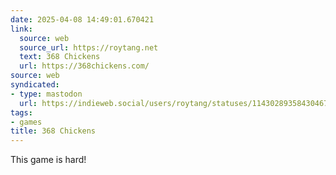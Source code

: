 ```yaml
---
date: 2025-04-08 14:49:01.670421
link:
  source: web
  source_url: https://roytang.net
  text: 368 Chickens
  url: https://368chickens.com/
source: web
syndicated:
- type: mastodon
  url: https://indieweb.social/users/roytang/statuses/114302893584304673
tags:
- games
title: 368 Chickens
---
```


This game is hard!